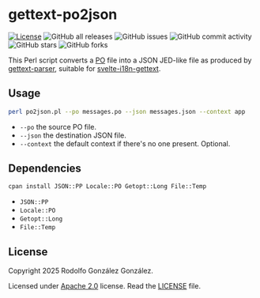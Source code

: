# gettext-po2json

[![License](https://img.shields.io/badge/License-Apache_2.0-blue.svg)](https://www.apache.org/licenses/LICENSE-2.0)
![GitHub all releases](https://img.shields.io/github/downloads/rgglez/gettext-po2json/total)
![GitHub issues](https://img.shields.io/github/issues/rgglez/gettext-po2json)
![GitHub commit activity](https://img.shields.io/github/commit-activity/y/rgglez/gettext-po2json)
![GitHub stars](https://img.shields.io/github/stars/rgglez/gettext-po2json?style=social)
![GitHub forks](https://img.shields.io/github/forks/rgglez/gettext-po2json?style=social)

This Perl script converts a [PO](https://www.gnu.org/software/gettext/manual/html_node/PO-Files.html) file into a JSON JED-like file as produced by [gettext-parser](https://github.com/smhg/gettext-parser), suitable for [svelte-i18n-gettext](https://www.github.com/rgglez/svelte-i18n-gettext).

## Usage

```bash
perl po2json.pl --po messages.po --json messages.json --context app
```

- `--po` the source PO file.
- `--json` the destination JSON file.
- `--context` the default context if there's no one present. Optional.

## Dependencies

```bash
cpan install JSON::PP Locale::PO Getopt::Long File::Temp
```

- `JSON::PP`
- `Locale::PO`
- `Getopt::Long`
- `File::Temp`

## License

Copyright 2025 Rodolfo González González.

Licensed under [Apache 2.0](https://www.apache.org/licenses/LICENSE-2.0) license. Read the [LICENSE](LICENSE) file.
